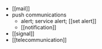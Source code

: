 - [[mail]]
- push communications
    - alert; service alert; [[set alert]]
    - [[notification]]
- [[signal]]
- [[telecommunication]]

